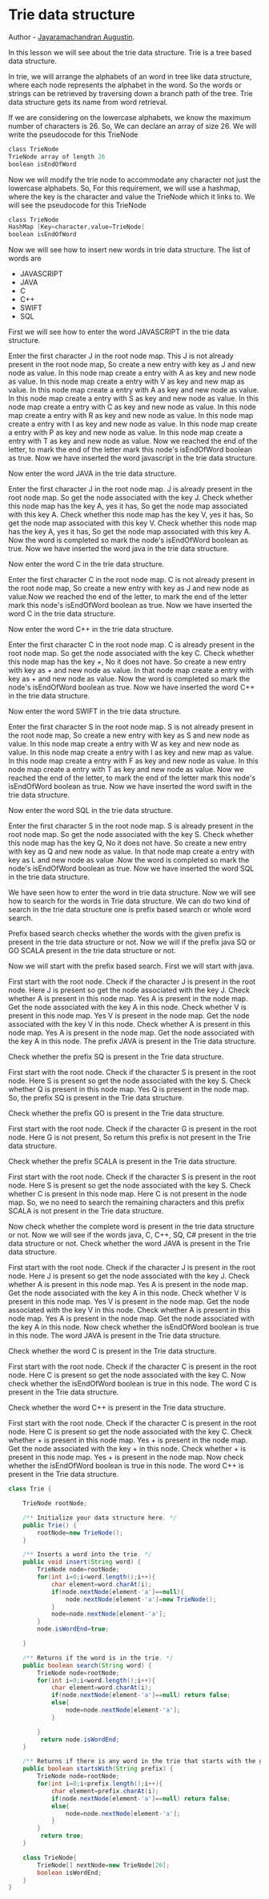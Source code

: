 # Trie data structure

Author - [Jayaramachandran Augustin](https://www.linkedin.com/in/jayaramachandran-augustin-bbb754109/).

In this lesson we will see about the trie data structure. Trie is a tree based data structure.

In trie, we will arrange the alphabets of an word in tree like data structure, where each node represents the alphabet in the word. So the words or strings can be retrieved by traversing down a branch path of the tree.
Trie data structure gets its name from word retrieval.


If we are considering on the lowercase alphabets, we know the maximum number of characters is 26. So, We can declare an array of size 26.
We will write the pseudocode for this TrieNode
```C
class TrieNode
TrieNode array of length 26
boolean isEndOfWord
```
Now we will modify the trie node to accommodate any character not just the lowercase alphabets. So, For this requirement, we will use a hashmap, where the key is the character and value the TrieNode which it links to.
We will see the pseudocode for this TrieNode
```C
class TrieNode
HashMap [Key=character,value=TrieNode]
boolean isEndOfWord
```

 Now we will see how to insert new words in trie data structure. The list of words are

* JAVASCRIPT
* JAVA
* C
* C++
* SWIFT
* SQL

First we will see how to enter the word JAVASCRIPT in the trie data structure.

Enter the first character J in the root node map. This J is not already present in the root node map, So create a new entry with key as J and new node as value. In this node map create a entry with A as key and new node as value. In this node map create a entry with V as key and new map as value. In this node map create a entry with A as key and new node as value. In this node map create a entry with S as key and new node as value. In this node map create a entry with C as key and new node as value. In this node map create a entry with R as key and new node as value. In this node map create a entry with I as key and new node as value. In this node map create a entry with P as key and new node as value. In this node map create a entry with T as key and new node as value. Now we reached the end of the letter, to mark the end of the letter mark this node's isEndOfWord boolean as true. Now we have inserted the word javascript in the trie data structure.

Now  enter the word JAVA in the trie data structure.

Enter the first character J in the root node map. J is already present in the root node map. So get the node associated with the key J. Check whether this node map has the key A, yes it has, So get the node map associated with this key A. Check whether this node map has the key V, yes it has, So get the node map associated with this key V. Check whether this node map has the key A, yes it has, So get the node map associated with this key A. Now the word is completed so mark the node's isEndOfWord boolean as true. Now we have inserted the word java in the trie data structure.

Now enter the word C in the trie data structure.

Enter the first character C in the root node map. C is not already present in the root node map, So create a new entry with key as J and new node as value.Now we reached the end of the letter, to mark the end of the letter mark this node's isEndOfWord boolean as true. Now we have inserted the word C in the trie data structure.


Now enter the word C++ in the trie data structure.

Enter the first character C in the root node map. C is already present in the root node map. So get the node associated with the key C. Check whether this node map has the key +, No it does not have. So create a new entry with key as + and new node as value. In that node map create a entry with key as + and new node as value.  Now the word is completed so mark the node's isEndOfWord boolean as true. Now we have inserted the word C++ in the trie data structure.

Now enter the word SWIFT in the trie data structure.

Enter the first character S in the root node map. S is not already present in the root node map, So create a new entry with key as S and new node as value. In this node map create a entry with W as key and new node as value. In this node map create a entry with I as key and new map as value. In this node map create a entry with F as key and new node as value. In this node map create a entry with T as key and new node as value. Now we reached the end of the letter, to mark the end of the letter mark this node's isEndOfWord boolean as true. Now we have inserted the word swift in the trie data structure.

Now enter the word SQL in the trie data structure.

Enter the first character S in the root node map. S is already present in the root node map. So get the node associated with the key S. Check whether this node map has the key Q, No it does not have. So create a new entry with key as Q and new node as value. In that node map create a entry with key as L and new node as value .Now the word is completed so mark the node's isEndOfWord boolean as true. Now we have inserted the word SQL in the trie data structure.


We have seen how to enter the word in trie data structure. Now we will see how to search for the words in Trie data structure. We can do two kind of search in the trie data structure one is prefix based search or whole word search.

Prefix based search checks whether the words with the given prefix is present in the trie data structure or not.
Now we will if the prefix java SQ or GO SCALA present in the trie data structure or not.

Now we will start with the prefix based search. First we will start with java.

First start with the root node. Check if the character J is present in the root node. Here J is present so get the node associated with the key J. Check whether A is present in this node map. Yes A is present in the node map. Get the node associated with the key A in this node. Check whether V is present in this node map. Yes V is present in the node map. Get the node associated with the key V in this node. Check whether A is present in this node map. Yes A is present in the node map. Get the node associated with the key A in this node. The prefix JAVA is present in the Trie data structure.

Check whether the prefix SQ is present in the Trie data structure.

First start with the root node. Check if the character S is present in the root node. Here S is present so get the node associated with the key S. Check whether Q is present in this node map. Yes Q is present in the node map. So, the prefix SQ is present in the Trie data structure.

Check whether the prefix GO is present in the Trie data structure.

First start with the root node. Check if the character G is present in the root node. Here G is not present, So return this prefix is not present in the Trie data structure.

Check whether the prefix SCALA is present in the Trie data structure.

First start with the root node. Check if the character S is present in the root node. Here S is present so get the node associated with the key S. Check whether C is present in this node map. Here C is not present in the node map. So, we no need to search the remaining characters and this prefix SCALA is not present in the Trie data structure.

Now check whether the complete word is present in the trie data structure or not.
Now we will see if the words java, C, C++, SQ, C# present in the trie data structure or not.
Check whether the word JAVA is present in the Trie data structure.

First start with the root node. Check if the character J is present in the root node. Here J is present so get the node associated with the key J. Check whether A is present in this node map. Yes A is present in the node map. Get the node associated with the key A in this node. Check whether V is present in this node map. Yes V is present in the node map. Get the node associated with the key V in this node. Check whether A is present in this node map. Yes A is present in the node map. Get the node associated with the key A in this node. Now check whether the isEndOfWord boolean is true in this node. The word JAVA is present in the Trie data structure.

Check whether the word C is present in the Trie data structure.

First start with the root node. Check if the character C is present in the root node. Here C is present so get the node associated with the key C. Now check whether the isEndOfWord boolean is true in this node. The word C is present in the Trie data structure.

Check whether the word C++ is present in the Trie data structure.

First start with the root node. Check if the character C is present in the root node. Here C is present so get the node associated with the key C. Check whether + is present in this node map. Yes + is present in the node map. Get the node associated with the key + in this node. Check whether + is present in this node map. Yes + is present in the node map.  Now check whether the isEndOfWord boolean is true in this node. The word C++ is present in the Trie data structure.




```java
class Trie {

    TrieNode rootNode;

    /** Initialize your data structure here. */
    public Trie() {
        rootNode=new TrieNode();
    }

    /** Inserts a word into the trie. */
    public void insert(String word) {
        TrieNode node=rootNode;
        for(int i=0;i<word.length();i++){
            char element=word.charAt(i);
            if(node.nextNode[element-'a']==null){
                node.nextNode[element-'a']=new TrieNode();
            }
            node=node.nextNode[element-'a'];
        }
        node.isWordEnd=true;

    }

    /** Returns if the word is in the trie. */
    public boolean search(String word) {
        TrieNode node=rootNode;
        for(int i=0;i<word.length();i++){
            char element=word.charAt(i);
            if(node.nextNode[element-'a']==null) return false;
            else{
                node=node.nextNode[element-'a'];
            }

        }
         return node.isWordEnd;
    }

    /** Returns if there is any word in the trie that starts with the given prefix. */
    public boolean startsWith(String prefix) {
        TrieNode node=rootNode;
        for(int i=0;i<prefix.length();i++){
            char element=prefix.charAt(i);
            if(node.nextNode[element-'a']==null) return false;
            else{
                node=node.nextNode[element-'a'];
            }
        }
         return true;
    }

    class TrieNode{
        TrieNode[] nextNode=new TrieNode[26];
        boolean isWordEnd;
    }
}
```
